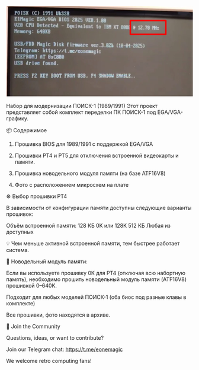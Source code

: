 ![Фото](image.jpg)

Набор для модернизации ПОИСК-1 (1989/1991)
Этот проект представляет собой комплект переделки ПК ПОИСК-1 под EGA/VGA-графику.

📦 Содержимое

1. Прошивка BIOS для 1989/1991 с поддержкой EGA/VGA

2. Прошивки РТ4 и РТ5 для отключения встроенной видеокарты и памяти.

3. Прошивка новодельного модуля памяти (на базе ATF16V8)

4. Фото с расположением микросхем на плате


⚙️ Выбор прошивки РТ4

В зависимости от конфигурации памяти доступны следующие варианты прошивок:

Объём встроенной памяти:
128 КБ	0K или 128K
512 КБ	Любая из доступных

💡 Чем меньше активной встроенной памяти, тем быстрее работает система.

🧠 Новодельный модуль памяти:

Если вы используете прошивку 0K для РТ4 (отключая всю набортную память), необходимо прошить новодельный модуль памяти (ATF16V8) прошивкой 0–640K.

Подходит для любых моделей ПОИСК-1 (оба биос под разные клавы в комплекте)

Все прошивки, фото находятся в архиве.

💬 Join the Community

Questions, ideas, or want to contribute?

Join our Telegram chat: https://t.me/eonemagic

We welcome retro computing fans!

